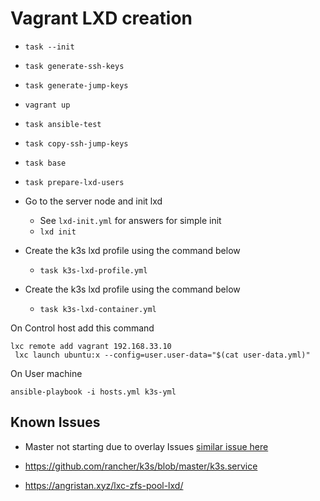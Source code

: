 # Vagrant LXD creation

* `task --init`
* `task generate-ssh-keys`
* `task generate-jump-keys`
* `vagrant up`
* `task ansible-test`
* `task copy-ssh-jump-keys`
* `task base`
* `task prepare-lxd-users`
* Go to the server node and init lxd

    * See `lxd-init.yml` for answers for simple init
    * `lxd init`

* Create the k3s lxd profile using the command below
    * `task k3s-lxd-profile.yml`

* Create the k3s lxd profile using the command below
    * `task k3s-lxd-container.yml`

On Control host add this command

    lxc remote add vagrant 192.168.33.10
     lxc launch ubuntu:x --config=user.user-data="$(cat user-data.yml)"

On User machine

`ansible-playbook -i hosts.yml k3s-yml`


## Known Issues
- Master not starting due to overlay Issues [similar issue here](https://github.com/docker/for-linux/issues/475)

- https://github.com/rancher/k3s/blob/master/k3s.service
- https://angristan.xyz/lxc-zfs-pool-lxd/

